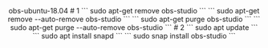 <center>
<h>obs-ubuntu-18.04</h1>
# 1
```
sudo apt-get remove obs-studio 
```
```
sudo apt-get remove --auto-remove obs-studio
```
```
sudo apt-get purge obs-studio
```
```
sudo apt-get purge --auto-remove obs-studio
```
# 2
```
sudo apt update
```
```
sudo apt install snapd
```
```
sudo snap install obs-studio
```
</center>
